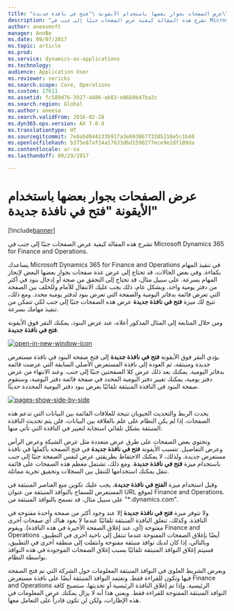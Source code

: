 ```yaml
---
title: "عرض الصفحات بجوار بعضها باستخدام الأيقونة \"فتح في نافذة جديدة\""
description: "تشرح هذه المقالة كيفية عرض الصفحات جنبًا إلى جنب في Microsoft Dynamics 365 for Finance and Operations."
author: aneesmsft
manager: AnnBe
ms.date: 09/07/2017
ms.topic: article
ms.prod: 
ms.service: dynamics-ax-applications
ms.technology: 
audience: Application User
ms.reviewer: sericks
ms.search.scope: Core, Operations
ms.custom: 17611
ms.assetid: fc589d76-3927-4486-ab83-e86b9b47ba2c
ms.search.region: Global
ms.author: aneesa
ms.search.validFrom: 2016-02-28
ms.dyn365.ops.version: AX 7.0.0
ms.translationtype: HT
ms.sourcegitcommit: 7e0a5d044133b917a3eb9386773205218e5c1b40
ms.openlocfilehash: b375e87af24a17633d6d1590277ece9e2df189da
ms.contentlocale: ar-sa
ms.lasthandoff: 09/29/2017

---
```


# <a name="display-pages-side-by-side-using-the-open-in-new-window-icon"></a>عرض الصفحات بجوار بعضها باستخدام الأيقونة "فتح في نافذة جديدة"

[!include[banner](../includes/banner.md)]


تشرح هذه المقالة كيفية عرض الصفحات جنبًا إلى جنب في Microsoft Dynamics 365 for Finance and Operations.

يساعدك Microsoft Dynamics 365 for Finance and Operations في تنفيذ المهام بكفاءة. وفي بعض الحالات، قد تحتاج إلى عرض عدة صفحات بجوار بعضها البعض لإنجاز المهام بسرعة. على سبيل مثال، قد تحتاج إلى التحقق من صحة أو إدخال بنود في أكثر من دفتر يومية واحد. وبشكل عام، ذلك يجب عليك الانتقال للأمام وللخلف بين الصفحة التي تعرض قائمة بدفاتر اليومية والصفحة التي تعرض بنود لدفتر يومية محدد. ومع ذلك، تتيح لك ميزة **فتح في نافذة جديدة** عرض هذه الصفحات جنبًا إلى جنب لكي تتمكن من تنفيذ مهامك بسرعة. 

ومن خلال المتابعة إلى المثال المذكور أعلاه، عند عرض البنود، يمكنك النقر فوق الأيقونة **فتح في نافذة جديدة**. 

[![open-in-new-window-icon](./media/open-in-new-window-icon.png)](./media/open-in-new-window-icon.png) 

يؤدي النقر فوق الأيقونة **فتح في نافذة جديدة** إلى فتح صفحة البنود في نافذة مستعرض جديدة ومنبثقة، ثم العودة إلى نافذة المستعرض الأصلي السابقة التي عرضت قائمة بدفاتر اليومية. يمكنك بعد ذلك عرض كلا الصفحتين جنبًا إلى جنب. وعند الانتهاء من عرض دفتر يومية، يمكنك تغيير دفتر اليومية المحدد في صفحة قائمة دفتر اليومية، وستقوم صفحة البنود في النافذة المنبثقة تلقائيًا بعرض بنود دفتر اليومية المحددة حديثًا. 

[![pages-show-side-by-side](./media/pages-show-side-by-side.png)](./media/pages-show-side-by-side.png) 

يحدث الربط والتحديث الحيويان نتيجة للعلاقات القائمة بين البيانات التي تدعم هذه الصفحات. إذا لم يكن النظام على علم بالعلاقة بين البيانات، فلن يتم تحديث النافذة المنبثقة بشكل تلقائي استجابة لتغيير في النافذة التي تأتي منها. 

وتحتوي بعض الصفحات على طرق عرض متعددة مثل عرض الشبكة وعرض الرأس وعرض التفاصيل. تتسبب الأيقونة **فتح في نافذة جديدة** في فتح الصفحة بأكملها في نافذة مستعرض جديدة. ولذلك، لا يمكنك الاحتفاظ بطريقتي عرض لنفس الصفحة جنبًا إلى جنب باستخدام ميزة **فتح في نافذة جديدة**. ومع ذلك، تشتمل معظم هذه الصفحات على قائمة تنقل يمكنك استخدامها للتنقل بين السجلات وتحقيق تجربة مماثلة. 

وقبل استخدام ميزة **الفتح في نافذة جديدة**، يجب عليك تكوين منع العناصر المنبثقة في المستعرض للسماح بالنوافذ المنبثقة من عنوان URL لموقع Finance and Operations. على سبيل مثال، قد تسمح بالنوافذ المنبثقة من "\*.dynamics.com". 

ولا تتوفر ميزة **فتح في نافذة جديدة** إلا عند وجود أكثر من صفحة واحدة مفتوحة في النافذة. وكذلك، تنغلق النافذة المنبثقة تلقائيًا عندما لا يعود هناك أي صفحات أخرى مفتوحة (أي، عند إغلاق الصفحة الأخيرة في هذه النافذة). ويقوم Finance and Operations أيضًا بإغلاق الصفحات المفتوحة عندما تنتقل إلى ناحية أخرى في التطبيق. وبالتالي، إذا كان لديك نوافذ منبثقة مفتوحة وانتقلت إلى منطقة أخرى في التطبيق، فسيتم إغلاق النوافذ المنبثقة تلقائيًا بسبب إغلاق الصفحات الموجودة في هذه النوافذ بواسطة النظام. 

ويعرض الشريط العلوي في النوافذ المنبثقة المعلومات حول الشركة التي تم فتح الصفحة فيها وتكون للقراءة فقط. وتعتمد النوافذ المنبثقة أيضًا على نافذة مستعرض Finance and Operations الرئيسية. وإذا تم إغلاق النافذة الرئيسية أو تحديثها، ستصبح كافة النوافذ المنبثقة المفتوحة للقراءة فقط. ويعني هذا أنه لا يزال يمكنك عرض المعلومات في هذه الإطارات، ولكن لن تكون قادراً على التعامل معها.




